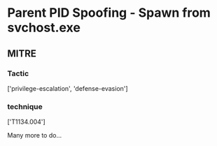 # Parent PID Spoofing - Spawn from svchost.exe

## MITRE

### Tactic
['privilege-escalation', 'defense-evasion']

### technique
['T1134.004']

Many more to do...
